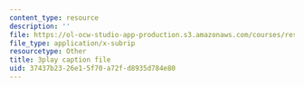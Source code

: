 ```yaml
---
content_type: resource
description: ''
file: https://ol-ocw-studio-app-production.s3.amazonaws.com/courses/res-6-012-introduction-to-probability-spring-2018/37437b2326e15f70a72fd8935d784e80_1R4IzkWSNgI.vtt
file_type: application/x-subrip
resourcetype: Other
title: 3play caption file
uid: 37437b23-26e1-5f70-a72f-d8935d784e80
---
```

